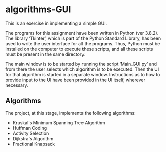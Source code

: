 # algorithms-GUI
This is an exercise in implementing a simple GUI.

The programs for this assignment have been written in Python (ver 3.8.2). The library
‘Tkinter’, which is part of the Python Standard Library, has been used to write the user
interface for all the programs. Thus, Python must be installed on the computer to execute
these scripts, and all these scripts must be present in the same directory.

The main window is to be started by running the script ‘Main_GUI.py’ and from there the
user selects which algorithm is to be executed. Then the UI for that algorithm is started in a
separate window. Instructions as to how to provide input to the UI have been provided in the
UI itself, wherever necessary.

## Algorithms
The project, at this stage, implements the following algorithms:
* Kruskal's Minimum Spanning Tree Algorithm
* Huffman Coding
* Activity Selection
* Dijkstra's Algorithm
* Fractional Knapsack